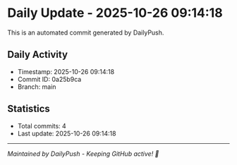 # Daily Update - 2025-10-26 09:14:18

This is an automated commit generated by DailyPush.

## Daily Activity
- Timestamp: 2025-10-26 09:14:18
- Commit ID: 0a25b9ca
- Branch: main

## Statistics
- Total commits: 4
- Last update: 2025-10-26 09:14:18

---
*Maintained by DailyPush - Keeping GitHub active! 🚀*
